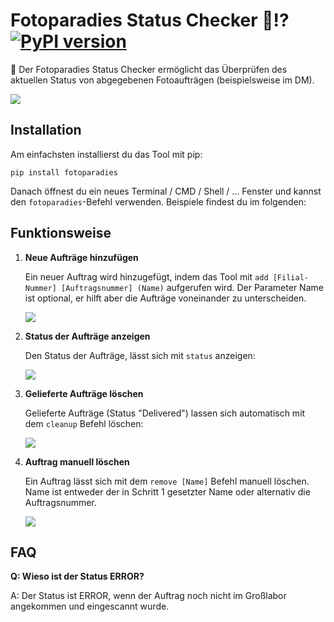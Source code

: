 # Fotoparadies Status Checker 📸⁉️ [![PyPI version](https://badge.fury.io/py/fotoparadies.svg)](https://badge.fury.io/py/fotoparadies)

📝 Der Fotoparadies Status Checker ermöglicht das Überprüfen des aktuellen Status von abgegebenen Fotoaufträgen (beispielsweise im DM).

![](https://github.com/hija/fotoparadies/raw/main/doc/img/01_status.png)

## Installation
Am einfachsten installierst du das Tool mit pip:

`pip install fotoparadies`

Danach öffnest du ein neues Terminal / CMD / Shell / ... Fenster und kannst den `fotoparadies`-Befehl verwenden.
Beispiele findest du im folgenden:

## Funktionsweise
1. **Neue Aufträge hinzufügen**
   
    Ein neuer Auftrag wird hinzugefügt, indem das Tool mit `add [Filial-Nummer] [Auftragsnummer] (Name)` aufgerufen wird.
    Der Parameter Name ist optional, er hilft aber die Aufträge voneinander zu unterscheiden.

    ![](https://github.com/hija/fotoparadies/raw/main/doc/img/00_add.png)

2. **Status der Aufträge anzeigen**

    Den Status der Aufträge, lässt sich mit `status` anzeigen:

    ![](https://github.com/hija/fotoparadies/raw/main/doc/img/01_status.png)

3. **Gelieferte Aufträge löschen**
   
   Gelieferte Aufträge (Status "Delivered") lassen sich automatisch mit dem `cleanup` Befehl löschen:

   ![](https://github.com/hija/fotoparadies/raw/main/doc/img/02_cleanup.png)

4. **Auftrag manuell löschen**

    Ein Auftrag lässt sich mit dem `remove [Name]` Befehl manuell löschen. Name ist entweder der in Schritt 1 gesetzter Name oder alternativ die Auftragsnummer.

    ![](https://github.com/hija/fotoparadies/raw/main/doc/img/03_remove.png)

## FAQ

**Q: Wieso ist der Status ERROR?**

A: Der Status ist ERROR, wenn der Auftrag noch nicht im Großlabor angekommen und eingescannt wurde.